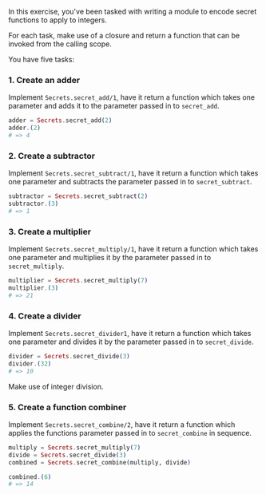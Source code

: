 In this exercise, you've been tasked with writing a module to encode secret functions to apply to integers.

For each task, make use of a closure and return a function that can be invoked from the calling scope.

You have five tasks:

### 1. Create an adder

Implement `Secrets.secret_add/1`, have it return a function which takes one parameter and adds it to the parameter passed in to `secret_add`.

```elixir
adder = Secrets.secret_add(2)
adder.(2)
# => 4
```

### 2. Create a subtractor

Implement `Secrets.secret_subtract/1`, have it return a function which takes one parameter and subtracts the parameter passed in to `secret_subtract`.

```elixir
subtractor = Secrets.secret_subtract(2)
subtractor.(3)
# => 1
```

### 3. Create a multiplier

Implement `Secrets.secret_multiply/1`, have it return a function which takes one parameter and multiplies it by the parameter passed in to `secret_multiply`.

```elixir
multiplier = Secrets.secret_multiply(7)
multiplier.(3)
# => 21
```

### 4. Create a divider

Implement `Secrets.secret_divider1`, have it return a function which takes one parameter and divides it by the parameter passed in to `secret_divide`.

```elixir
divider = Secrets.secret_divide(3)
divider.(32)
# => 10
```

Make use of integer division.

### 5. Create a function combiner

Implement `Secrets.secret_combine/2`, have it return a function which applies the functions parameter passed in to `secret_combine` in sequence.

```elixir
multiply = Secrets.secret_multiply(7)
divide = Secrets.secret_divide(3)
combined = Secrets.secret_combine(multiply, divide)

combined.(6)
# => 14
```
